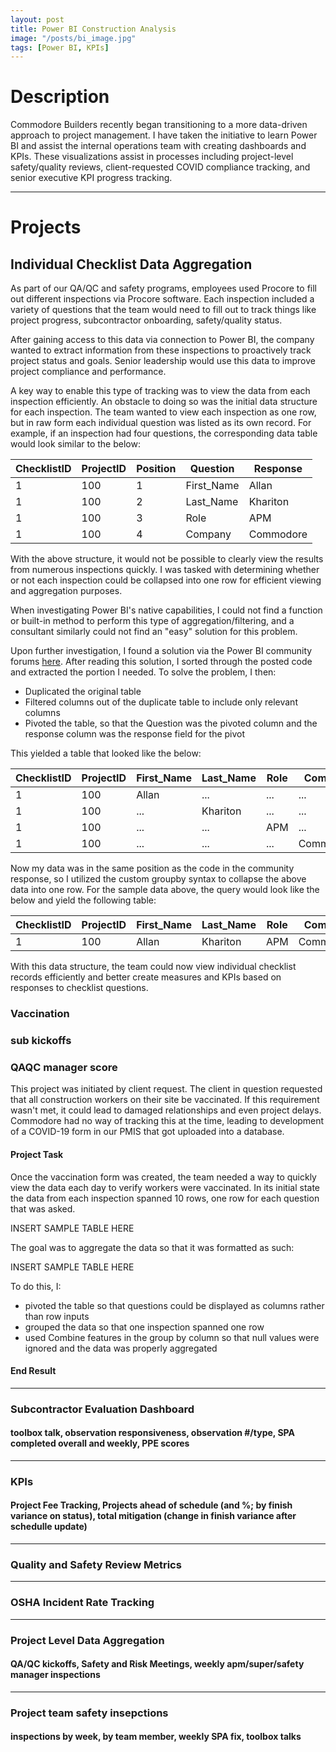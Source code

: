 ```yaml
---
layout: post
title: Power BI Construction Analysis
image: "/posts/bi_image.jpg"
tags: [Power BI, KPIs]
---
```


# Description

Commodore Builders recently began transitioning to a more data-driven approach to project management. I have taken the initiative to learn Power BI and assist the internal operations team with creating dashboards and KPIs. These visualizations assist in processes including project-level safety/quality reviews, client-requested COVID compliance tracking, and senior executive KPI progress tracking.

---

# Projects

## Individual Checklist Data Aggregation

As part of our QA/QC and safety programs, employees used Procore to fill out different inspections via Procore software. Each inspection included a variety of questions that the team would need to fill out to track things like project progress, subcontractor onboarding, safety/quality status.

After gaining access to this data via connection to Power BI, the company wanted to extract information from these inspections to proactively track project status and goals. Senior leadership would use this data to improve project compliance and performance.

A key way to enable this type of tracking was to view the data from each inspection efficiently. An obstacle to doing so was the initial data structure for each inspection. The team wanted to view each inspection as one row, but in raw form each individual question was listed as its own record. For example, if an inspection had four questions, the corresponding data table would look similar to the below:

|ChecklistID|ProjectID|Position|Question|Response|
|---|---|---|---|---|
|1|100|1|First_Name|Allan|
|1|100|2|Last_Name|Khariton|
|1|100|3|Role|APM|
|1|100|4|Company|Commodore|

With the above structure, it would not be possible to clearly view the results from numerous inspections quickly. I was tasked with determining whether or not each inspection could be collapsed into one row for efficient viewing and aggregation purposes.

When investigating Power BI's native capabilities, I could not find a function or built-in method to perform this type of aggregation/filtering, and a consultant similarly could not find an "easy" solution for this problem.

Upon further investigation, I found a solution via the Power BI community forums <a href="https://community.powerbi.com/t5/Desktop/How-to-group-and-pivot-records-exclude-nulls/m-p/710301">here<a/>.
After reading this solution, I sorted through the posted code and extracted the portion I needed. To solve the problem, I then:
- Duplicated the original table
- Filtered columns out of the duplicate table to include only relevant columns
- Pivoted the table, so that the Question was the pivoted column and the response column was the response field for the pivot

This yielded a table that looked like the below:

|ChecklistID|ProjectID|First_Name|Last_Name|Role|Company|
|---|---|---|---|---|---|
|1|100|Allan|...|...|...|
|1|100|...|Khariton|...|...|
|1|100|...|...|APM|...|
|1|100|...|...|...|Commodore|

Now my data was in the same position as the code in the community response, so I utilized the custom groupby syntax to collapse the above data into one row. For the sample data above, the query would look like the below and yield the following table:

<!-- :Query
Grouped Rows = Table.Group(#"Old Table", {"ChecklistID"}, 
    {{"ProjectID", each List.First(List.RemoveNulls([ProjectID]))},{"First_Name", each List.First(List.RemoveNulls([First_Name]))},{"Last_Name", each List.First(List.RemoveNulls([Last_Name]))},{"Role", each List.First(List.RemoveNulls([Role]))},{"Company", each List.First(List.RemoveNulls([Company]))}})
 -->
  
|ChecklistID|ProjectID|First_Name|Last_Name|Role|Company|
|---|---|---|---|---|---|
|1|100|Allan|Khariton|APM|Commodore|

With this data structure, the team could now view individual checklist records efficiently and better create measures and KPIs based on responses to checklist questions.
  
### Vaccination

### sub kickoffs

### QAQC manager score

This project was initiated by client request. The client in question requested that all construction workers on their site be vaccinated. If this requirement wasn't met, it could lead to damaged relationships and even project delays. Commodore had no way of tracking this at the time, leading to development of a COVID-19 form in our PMIS that got uploaded into a database.

#### Project Task

Once the vaccination form was created, the team needed a way to quickly view the data each day to verify workers were vaccinated. In its initial state the data from each inspection spanned 10 rows, one row for each question that was asked.

INSERT SAMPLE TABLE HERE

The goal was to aggregate the data so that it was formatted as such:

INSERT SAMPLE TABLE HERE

To do this, I:
- pivoted the table so that questions could be displayed as columns rather than row inputs
- grouped the data so that one inspection spanned one row
- used Combine features in the group by column so that null values were ignored and the data was properly aggregated

#### End Result

---

### Subcontractor Evaluation Dashboard

#### toolbox talk, observation responsiveness, observation #/type, SPA completed overall and weekly, PPE scores


---
### KPIs

#### Project Fee Tracking, Projects ahead of schedule (and %; by finish variance on status), total mitigation (change in finish variance after schedulle update)

---

### Quality and Safety Review Metrics

---

### OSHA Incident Rate Tracking

---

### Project Level Data Aggregation

#### QA/QC kickoffs, Safety and Risk Meetings, weekly apm/super/safety manager inspections

---

### Project team safety insepctions

#### inspections by week, by team member, weekly SPA fix, toolbox talks
